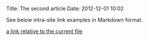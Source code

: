 Title: The second article
Date: 2012-12-01 10:02

See below intra-site link examples in Markdown format.

[a link relative to the current file]({filename}2015-ba/index.md)
